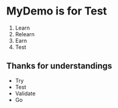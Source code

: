 # MyDemo is for Test
  1. Learn
  2. Relearn
  3. Earn
  4. Test
## Thanks for understandings
+ Try
+ Test
+ Validate
+ Go
